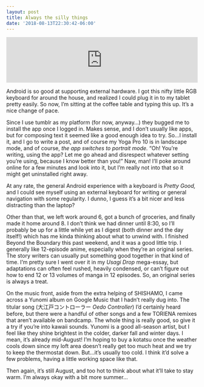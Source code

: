 ```yaml
---
layout: post
title: Always the silly things
date: '2018-08-13T22:30:42-06:00'
---
```

<iframe style="border: 0; width: 100%; height: 120px;" src="https://bandcamp.com/EmbeddedPlayer/album=2162971757/size=large/bgcol=ffffff/linkcol=63b2cc/tracklist=false/artwork=small/track=3055235405/transparent=true/" seamless><a href="http://iamyunomi.bandcamp.com/album/ep-original-mix">大江戸コントローラー - EP (Original Mix) by Yunomi</a></iframe>

Android is so good at supporting external hardware. I got this nifty little RGB keyboard for around the house, and realized I could plug it in to my tablet pretty easily. So now, I’m sitting at the coffee table and typing this up. It’s a nice change of pace.

Since I use tumblr as my platform (for now, anyway…) they bugged me to install the app once I logged in. Makes sense, and I don’t usually like apps, but for composing text it seemed like a good enough idea to try. So…I install it, and I go to write a post, and of course my Yoga Pro 10 is in landscape mode, and of course, _the app switches to portrait mode._ “Oh! You’re writing, using the app? Let me go ahead and disrespect whatever setting you’re using, because I know better than you!” Naw, man! I’ll poke around online for a few minutes and look into it, but I’m really not into that so it might get uninstalled right away.

At any rate, the general Android experience with a keyboard is _Pretty Good,_ and I could see myself using an external keyboard for writing or general navigation with some regularity. I dunno, I guess it’s a bit nicer and less distracting than the&nbsp;laptop?&nbsp;

Other than that, we left work around 6, got a bunch of groceries, and finally made it home around 8. I don’t think we had dinner until 8:30, so I’ll probably be up for a little while yet as I digest (both dinner and the day itself!) which has me kinda thinking about what to unwind with. I finished Beyond the Boundary this past weekend, and it was a good little trip. I generally like 12-episode anime, especially when they’re an original series. The story writers can usually put something good together in that kind of time. I’m pretty sure I went over it in my _Usagi Drop_ mega-essay, but adaptations can often feel rushed, heavily condensed, or can’t figure out how to end 12 or 13 volumes of manga in 12 episodes. So, an original series is always a treat.

On the music front, aside from the extra helping of SHISHAMO, I came across a Yunomi album on Google Music that I hadn’t really dug into. The titular song (大江戸コントローラー _Oedo Controller_) I’d certainly heard before, but there were a handful of other songs and a few TORIENA remixes that aren’t available on bandcamp. The whole thing is really good, so give it a try if you’re into kawaii sounds. Yunomi is a good all-season artist, but I feel like they shine brightest in the colder, darker fall and winter days. I mean, it’s already mid-August! I’m hoping to buy a kotatsu once the weather cools down since my loft area doesn’t really get too much heat and we try to keep the thermostat down. But…it’s usually too cold. I think it’d solve a few problems, having a little working space like that.

Then again, it’s still August, and too hot to think about what it’ll take to stay warm. I’m always okay with a bit more summer…

